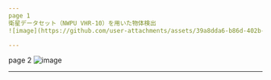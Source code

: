 ```yaml
---
page 1
衛星データセット（NWPU VHR-10）を用いた物体検出
![image](https://github.com/user-attachments/assets/39a8dda6-b86d-402b-8a94-17d033067a37)

---
```

page 2
![image](https://github.com/user-attachments/assets/eca62d54-6183-4a1e-b5f5-d3429596db80)

---


